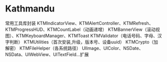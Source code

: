 # Kathmandu
常用工具库封装
KTMIndicatorView、KTMAlertController、KTMRefresh、KTMProgressHUD、KTMCountLabel（动画递增）
KTMBannerView（滚动视图）、KTMKeyboardManager、KTMToast
KTMValidator（电话号码、字母、汉字判断）
KTMUtilities（首次安装,升级，版本号、设备uuid）
KTMCrypto（加解密）
KTMFileHelper（各系统路径）
UIImage、UIColor、NSDate、NSData、UIWebView、UITextField...扩展
